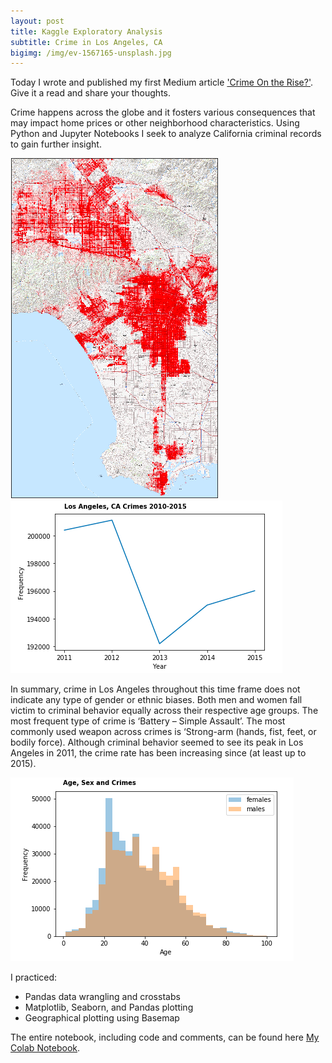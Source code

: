 ```yaml
---
layout: post
title: Kaggle Exploratory Analysis 
subtitle: Crime in Los Angeles, CA
bigimg: /img/ev-1567165-unsplash.jpg
---
```


Today I wrote and published my first Medium article ['Crime On the Rise?'](https://medium.com/@kadad1312/crime-on-the-rise-db58e753a2da). Give it a read and share your thoughts.

Crime happens across the globe and it fosters various consequences that may impact home prices or other neighborhood characteristics. Using Python and Jupyter Notebooks I seek to analyze California criminal records to gain further insight.

![](/img/LA_crimes_01.png)
![](/img/LAcrime_time_series.png)

In summary, crime in Los Angeles throughout this time frame does not indicate any type of gender or ethnic biases. Both men and women fall victim to criminal behavior equally across their respective age groups. The most frequent type of crime is ‘Battery – Simple Assault’. The most commonly used weapon across crimes is ‘Strong-arm (hands, fist, feet, or bodily force). Although criminal behavior seemed to see its peak in Los Angeles in 2011, the crime rate has been increasing since (at least up to 2015). 

![](/img/Age_Sex_Crime.png)

I practiced: 
- Pandas data wrangling and crosstabs
- Matplotlib, Seaborn, and Pandas plotting
- Geographical plotting using Basemap

The entire notebook, including code and comments, can be found here [My Colab Notebook](https://colab.research.google.com/drive/1Rd6dgE_iCZH19P91mGRTJo9ISfG1NwnE).


